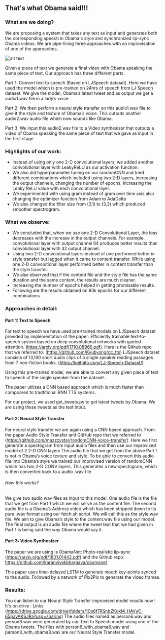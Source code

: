 ## That's what Obama said!!!

### What are we doing?
We are proposing a system that takes any text as input and generates both the corresponding speech in Obama's style and synchronized lip-sync Obama videos. We are pipe-lining three approaches with an improvisation of one of the approaches.

![alt text](https://raw.githubusercontent.com/ung200/thats-what-obama-said/master/flow_diagram.png)


Given a piece of text we generate a final video with Obama speaking the same piece of text. Our approach has three different parts.

Part 1: Convert text to speech (Based on LJSpeech dataset). Here we have used the model which is pre-trained on 24hrs of speech from LJ Speech dataset. We give the model, Obama’s latest tweet and as output we get a audio1.wav file in a lady’s voice

Part 2: We then perform a neural style transfer on this audio1.wav file to give it the style and texture of Obama’s voice. This outputs another audio2.wav audio file which now sounds like Obama.

Part 3: We input this audio2.wav file to a Video synthesizer that outputs a video of Obama speaking the same piece of text that we gave as input in the first stage.


### Highlights of our work:
- Instead of using only one 2-D convolutional layers, we added another convolutional layer with LeakyReLU as our activation function.
- We also did hyperparameter tuning on our randomCNN and tried different combinations which included using two 2-D layers, increasing the output channels, changing the number of epochs, increasing the Leaky ReLU value with each convolutional layer.
- We experimented with using gram instead of gram over time axis also changing the optimizer function from Adam to AdaDelta
- We also changed the filter size from (3,1) to (3,3) which produced smoother spectrogram.

### What we observe: 
- We concluded that, when we use one 2-D Convolutional Layer, the loss decreases with the increase in the output channels. For example, convolutional layer with output channel 64 produces better results than convolutional layer with 32 output channel.
- Using two 2-D convolutional layers instead of one performed better in style transfer but lagged when it came to content transfer. While using one 2-D convolutional layer performed better in content transfer than the style transfer.
- We also observed that if the content file and the style file has the same duration and the same content, the results are much cleaner.
- Increasing the number of epochs helped in getting promisable results.
- Following are the results obtained on 80k epochs for our different combinations

### Approaches in detail:
#### Part 1: Text to Speech
For text to speech we have used pre-trained models on LJSpeech dataset provided by implementation of the paper: Efficiently trainable text-to-speech system based on deep convolutional networks with guided attention. (https://arxiv.org/pdf/1710.08969.pdf). Here is the Github repo that we referred to: (https://github.com/Kyubyong/dc_tts)
LJSpeech dataset consists of 13,100 short audio clips of a single speaker reading passages from 7 non-fiction books. (https://keithito.com/LJ-Speech-Dataset/)

Using this pre-trained model, we are able to convert any given piece of text to speech of the single speaker from the dataset.

The paper utilizes a CNN based approach which is much faster than compoared to tradtitional RNN TTS systems.

For our project, we used get_tweets.py to get latest tweets by Obama.
We are using these tweets as the text input.

#### Part 2: Neural Style Transfer
For neural style transfer we are again using a CNN based approach. From the paper Audio Style Transfer and GitHub repo that we referred to (https://github.com/mazzzystar/randomCNN-voice-transfer).
Here we first generate a spectogram from input audio files and then use our improvised model of 2 2-D CNN layers
The audio file that we get from the above Part 1 is not in Obama’s voice texture and style. To be able to convert this audio file into Obama’s style we trained our improvised version of randomCNN which has two 2-D CONV layers. 
This generates a new spectogram, which is then converted back to a audio .wav file.


###### How this works?
We give two audio wav files as input to this model. One audio file is the file that we get from Part 1 which we will serve as the content file.
The second audio file is a Obama’s Address video which has been stripped down to its pure .wav format using our fetch.sh script. We will call this as the style.wav file.
We aim to give Obama’s style to the content.wav file using our model. The final output is an audio file where the tweet text that we had given in Part 1 is being said the way Obama would say it.

#### Part 3: Video Synthesizer
The paper we are using is ObamaNet: Photo-realistic lip-sync (https://arxiv.org/pdf/1801.01442.pdf) and the Github repo: https://github.com/karanvivekbhargava/obamanet

This paper uses time-delayed LSTM to generate mouth key-points synced to the audio. Followed by a network of Pix2Pix to generate the video frames.


### Results: 
You can listen to our Neural Style Transfer improvised model results now ! It's on drive : Links (https://drive.google.com/drive/folders/1Cs6f7RSnbZKokM_HAVyC-65pavAKSJRa?usp=sharing)
The audio files named as person6.wav and person3.wav were generated by our Text to Speech model using one of the Obama tweets. 
The files with person6_with_obama6.wav and person3_with_obama3.wav are our Neural Style Transfer model.


